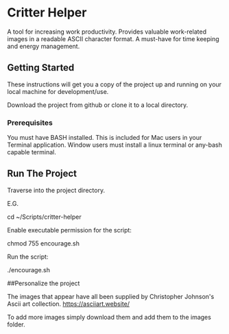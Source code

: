 # Critter Helper

A tool for increasing work productivity.  Provides valuable work-related images in a readable ASCII character format. A must-have for time keeping and energy management. 

## Getting Started

These instructions will get you a copy of the project up and running on your local machine for development/use.

Download the project from github or clone it to a local directory.

### Prerequisites

You must have BASH installed.  This is included for Mac users in your Terminal application.  Window users must install a linux terminal or any-bash capable terminal.

## Run The Project

Traverse into the project directory.

E.G.

cd ~/Scripts/critter-helper

Enable executable permission for the script:

chmod 755 encourage.sh

Run the script:

./encourage.sh

##Personalize the project

The images that appear have all been supplied by Christopher Johnson's Ascii art collection.  https://asciiart.website/ 

To add more images simply download them and add them to the images folder.  